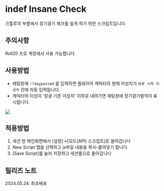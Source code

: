 # indef Insane Check
크툴루의 부름에서 장기광기 체크를 쉽게 하기 위한 스크립트입니다.

## 주의사항
Roll20 프로 계정에서 사용 가능합니다

## 사용방법
* 채팅창에 `!!daypassed` 를 입력하면 플레이어 캐릭터의 현재 이성치가 `하루 시작 이성치` 칸에 자동 입력됩니다.
* 캐릭터의 이성이 '장광 기준 이성치' 이하로 내려가면 채팅창에 장기광기발작이 표시됩니다.

<img src="https://i.ibb.co/4Z1r70j/idef-check.gif">

## 적용방법
1. 세션 방 메인화면에서 [설정]→[모드(API) 스크립트]로 들어갑니다 
2. New Script 탭을 선택하고 js파일 내용을 복사-붙여넣기 합니다
3. [Save Script]를 눌러 저장하고 세션룸으로 돌아갑니다

## 릴리즈 노트
2024.05.24. 최초배포
